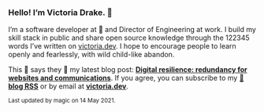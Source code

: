 ### Hello! I’m Victoria Drake. 👋

I’m a software developer at 💜 and Director of Engineering at work. I build my skill stack in public and share open source knowledge through the 122345 words I’ve written on [victoria.dev](https://victoria.dev). I hope to encourage people to learn openly and fearlessly, with wild child-like abandon.

This 💩 says they 🎉 my latest blog post: **[Digital resilience: redundancy for websites and communications](https://victoria.dev/blog/digital-resilience-redundancy-for-websites-and-communications/)**. If you agree, you can subscribe to my [📡 **blog RSS**](https://victoria.dev/index.xml) or by email at [**victoria.dev**](https://victoria.dev).

<sub>Last updated by magic on 14 May 2021.</sub>
